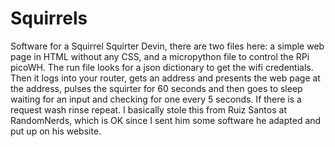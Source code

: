 # Squirrels
Software for a Squirrel Squirter
Devin, there are two files here: a simple web page in HTML without any CSS, and a micropython file to control the RPi picoWH.
The run file looks for a json dictionary to get the wifi credentials.
Then it logs into your router, gets an address and presents the web page at the address, pulses the squirter for 60 seconds and then goes to sleep waiting for an input and checking for one every 5 seconds.  If there is a request wash rinse repeat.
I basically stole this from Ruiz Santos at RandomNerds, which is OK since I sent him some software he adapted and put up on his website.
